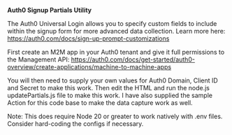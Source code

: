 **Auth0 Signup Partials Utility**

The Auth0 Universal Login allows you to specify custom fields to include within the signup form for more advanced data collection.  Learn more here: https://auth0.com/docs/sign-up-prompt-customizations

First create an M2M app in your Auth0 tenant and give it full permissions to the Management API: https://auth0.com/docs/get-started/auth0-overview/create-applications/machine-to-machine-apps

You will then need to supply your own values for Auth0 Domain, Client ID and Secret to make this work.  Then edit the HTML and run the node.js updatePartials.js file to make this work.  I have also supplied the sample Action for this code base to make the data capture work as well.

Note: This does require Node 20 or greater to work natively with .env files.  Consider hard-coding the configs if necessary.
